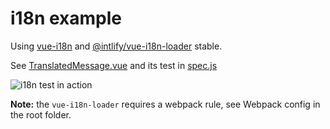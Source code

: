# i18n example

Using [vue-i18n](https://kazupon.github.io/vue-i18n/) and [@intlify/vue-i18n-loader](https://github.com/intlify/vue-i18n-loader/tree/master) stable.

See [TranslatedMessage.vue](TranslatedMessage.vue) and its test in [spec.js](spec.js)

![i18n test in action](./images/i18n.gif)

**Note:** the `vue-i18n-loader` requires a webpack rule, see Webpack config in the root folder.
